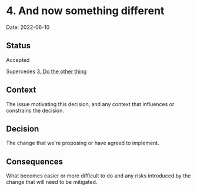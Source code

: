 # 4. And now something different

Date: 2022-06-10

## Status

Accepted

Supercedes [3. Do the other thing](0003-do-the-other-thing.md)

## Context

The issue motivating this decision, and any context that influences or constrains the decision.

## Decision

The change that we're proposing or have agreed to implement.

## Consequences

What becomes easier or more difficult to do and any risks introduced by the change that will need to be mitigated.
